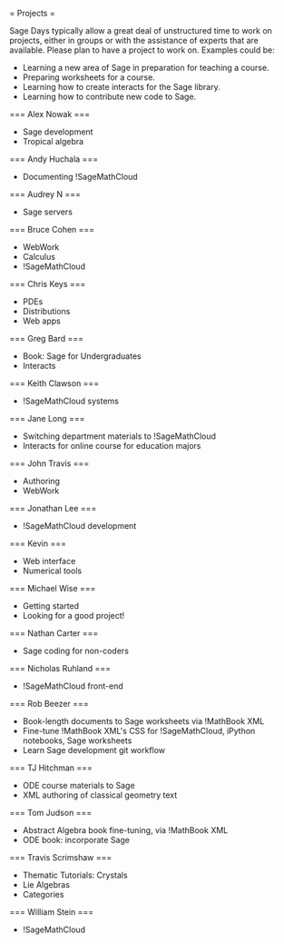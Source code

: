 = Projects =

Sage Days typically allow a great deal of unstructured time to work on projects, either in groups or with the assistance of experts that are available.  Please plan to have a project to work on.  Examples could be:

 * Learning a new area of Sage in preparation for teaching a course.
 * Preparing worksheets for a course.
 * Learning how to create interacts for the Sage library.
 * Learning how to contribute new code to Sage.

=== Alex Nowak ===
 *  Sage development 
 *  Tropical algebra


=== Andy Huchala ===
 *  Documenting !SageMathCloud

=== Audrey N ===
 *  Sage servers

=== Bruce Cohen ===
 *  WebWork
 *  Calculus
 *  !SageMathCloud

=== Chris Keys ===
 *  PDEs
 *  Distributions
 *  Web apps

=== Greg Bard ===
 *  Book: Sage for Undergraduates
 *  Interacts

=== Keith Clawson ===
 *  !SageMathCloud systems

=== Jane Long ===
 *  Switching department materials to !SageMathCloud
 *  Interacts for online course for education majors

=== John Travis ===
 *  Authoring
 *  WebWork

=== Jonathan Lee ===
 *  !SageMathCloud development

=== Kevin ===
 *  Web interface
 *  Numerical tools

=== Michael Wise ===
 *  Getting started
 *  Looking for a good project!

=== Nathan Carter ===
 *  Sage coding for non-coders

=== Nicholas Ruhland ===
 *  !SageMathCloud front-end

=== Rob Beezer ===
 *  Book-length documents to Sage worksheets via !MathBook XML
 *  Fine-tune !MathBook XML's CSS for !SageMathCloud, iPython notebooks, Sage worksheets
 *  Learn Sage development git workflow

=== TJ Hitchman ===
 *  ODE course materials to Sage
 *  XML authoring of classical geometry text

=== Tom Judson ===
 *  Abstract Algebra book fine-tuning, via !MathBook XML
 *  ODE book: incorporate Sage

=== Travis Scrimshaw ===
 *  Thematic Tutorials: Crystals
 *  Lie Algebras
 *  Categories

=== William Stein ===
 *  !SageMathCloud
